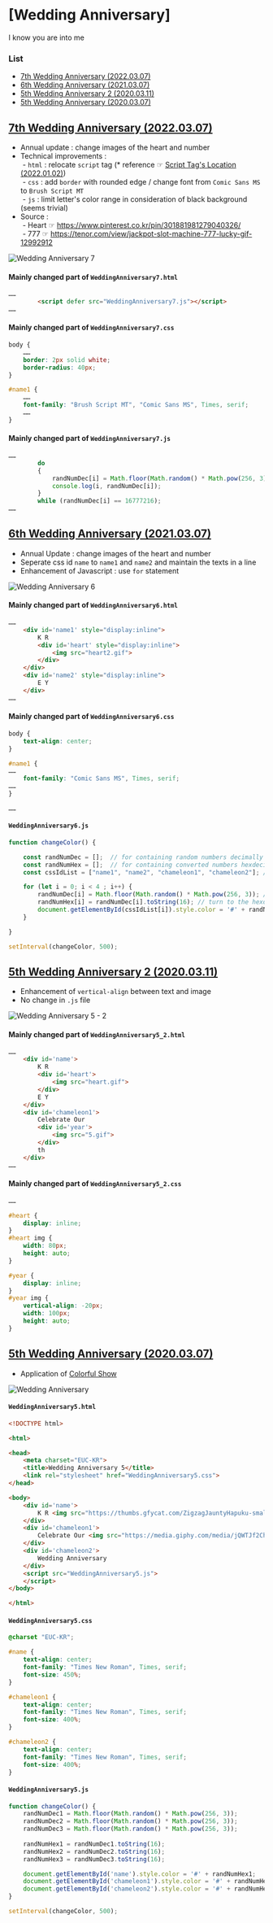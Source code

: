 # [Wedding Anniversary]

I know you are into me


### List

- [7th Wedding Anniversary (2022.03.07)](#7th-wedding-anniversary-20220307)
- [6th Wedding Anniversary (2021.03.07)](#6th-wedding-anniversary-20210307)
- [5th Wedding Anniversary 2 (2020.03.11)](#5th-wedding-anniversary-2-20200311)
- [5th Wedding Anniversary (2020.03.07)](#5th-wedding-anniversary-20200307)


## [7th Wedding Anniversary (2022.03.07)](#list)

- Annual update : change images of the heart and number
- Technical improvements :  
&nbsp;- `html` : relocate `script` tag (* reference ☞ [Script Tag's Location (2022.01.02)](#script-tags-location-20220102))  
&nbsp;- `css` : add `border` with rounded edge / change font from `Comic Sans MS` to `Brush Script MT`  
&nbsp;- `js` : limit letter's color range in consideration of black background (seems trivial)
- Source :  
&nbsp;- Heart ☞ https://www.pinterest.co.kr/pin/301881981279040326/  
&nbsp;- 777 ☞ https://tenor.com/view/jackpot-slot-machine-777-lucky-gif-12992912

![Wedding Anniversary 7](./Images/WeddingAnniversary7.gif)

#### Mainly changed part of `WeddingAnniversary7.html`
```html
……
        <script defer src="WeddingAnniversary7.js"></script>
……
```

#### Mainly changed part of `WeddingAnniversary7.css`
```css
body {
    ……
    border: 2px solid white;
    border-radius: 40px;
}
```
```css
#name1 {
	……
	font-family: "Brush Script MT", "Comic Sans MS", Times, serif;
	……
}
```

#### Mainly changed part of `WeddingAnniversary7.js`
```js
……
        do                                                                          // to avoid black letters on the black background
        {
            randNumDec[i] = Math.floor(Math.random() * Math.pow(256, 3));           // generate RGB color (decimal)
            console.log(i, randNumDec[i]);                                          // test : ok
        }
        while (randNumDec[i] == 16777216);                                          // 256^3 = 16777216
……
```


## [6th Wedding Anniversary (2021.03.07)](#list)
- Annual Update : change images of the heart and number
- Seperate css id `name` to `name1` and `name2` and maintain the texts in a line
- Enhancement of Javascript : use `for` statement

![Wedding Anniversary 6](./Images/WeddingAnniversary6.gif)

#### Mainly changed part of `WeddingAnniversary6.html`
```html
……
	<div id='name1' style="display:inline">
		K R
		<div id='heart' style="display:inline">
			<img src="heart2.gif">
		</div>
	</div>
	<div id='name2' style="display:inline">
		E Y
	</div>
……
```

#### Mainly changed part of `WeddingAnniversary6.css`
```css
body {
	text-align: center;
}

#name1 {
……
	font-family: "Comic Sans MS", Times, serif;
……
}

……
```

#### `WeddingAnniversary6.js`
```js
function changeColor() {

	const randNumDec = []; 	// for containing random numbers decimally
	const randNumHex = []; 	// for containing converted numbers hexdecimally
	const cssIdList = ["name1", "name2", "chameleon1", "chameleon2"]; // css id list to change colors

	for (let i = 0; i < 4 ; i++) {
		randNumDec[i] = Math.floor(Math.random() * Math.pow(256, 3)); // generate RGB color (decimal)
		randNumHex[i] = randNumDec[i].toString(16); // turn to the hexdecimal
		document.getElementById(cssIdList[i]).style.color = '#' + randNumHex[i]; // style-color requires #XXXXXX
	}

}

setInterval(changeColor, 500);
```


## [5th Wedding Anniversary 2 (2020.03.11)](#list)
- Enhancement of `vertical-align` between text and image
- No change in `.js` file

![Wedding Anniversary 5 - 2](./Images/WeddingAnniversary5_2.gif)

#### Mainly changed part of `WeddingAnniversary5_2.html`
```html
……
	<div id='name'>
		K R
		<div id='heart'>
			<img src="heart.gif">
		</div>
		E Y
	</div>
	<div id='chameleon1'>
		Celebrate Our
		<div id='year'>
			<img src="5.gif">
		</div>
		th
	</div>
……
```

#### Mainly changed part of `WeddingAnniversary5_2.css`
```css
……

#heart {
	display: inline;
}
#heart img {
	width: 80px;
	height: auto;
}

#year {
	display: inline;
}
#year img {
	vertical-align: -20px;
	width: 100px;
	height: auto;
}
```


## [5th Wedding Anniversary (2020.03.07)](#list)
- Application of [Colorful Show](https://github.com/kimpro82/MyPractice/tree/master/Web#colorful-show-20200304)

![Wedding Anniversary](./Images/WeddingAnniversary5.gif)

#### `WeddingAnniversary5.html`
```html
<!DOCTYPE html>

<html>

<head>
    <meta charset="EUC-KR">
    <title>Wedding Anniversary 5</title>
    <link rel="stylesheet" href="WeddingAnniversary5.css">
</head>

<body>
    <div id='name'>
        K R <img src="https://thumbs.gfycat.com/ZigzagJauntyHapuku-small.gif"  height="70" width="70"> E Y
    </div>
    <div id='chameleon1'>
        Celebrate Our <img src="https://media.giphy.com/media/jQWTJf2Ch2ANz2DdqU/giphy.gif"  height="80" width="80">th
    </div>
    <div id='chameleon2'>
        Wedding Anniversary
    </div>
    <script src="WeddingAnniversary5.js">
    </script> 
</body>

</html>
```

#### `WeddingAnniversary5.css`
```css
@charset "EUC-KR";

#name {
    text-align: center;
    font-family: "Times New Roman", Times, serif;
    font-size: 450%;
}

#chameleon1 {
    text-align: center;
    font-family: "Times New Roman", Times, serif;
    font-size: 400%;
}

#chameleon2 {
    text-align: center;
    font-family: "Times New Roman", Times, serif;
    font-size: 400%;
}
```

#### `WeddingAnniversary5.js`
```js
function changeColor() {
	randNumDec1 = Math.floor(Math.random() * Math.pow(256, 3));
	randNumDec2 = Math.floor(Math.random() * Math.pow(256, 3));
	randNumDec3 = Math.floor(Math.random() * Math.pow(256, 3));
	
	randNumHex1 = randNumDec1.toString(16);
	randNumHex2 = randNumDec2.toString(16);
	randNumHex3 = randNumDec3.toString(16);

	document.getElementById('name').style.color = '#' + randNumHex1;
	document.getElementById('chameleon1').style.color = '#' + randNumHex2;
	document.getElementById('chameleon2').style.color = '#' + randNumHex3;
}

setInterval(changeColor, 500);
```
